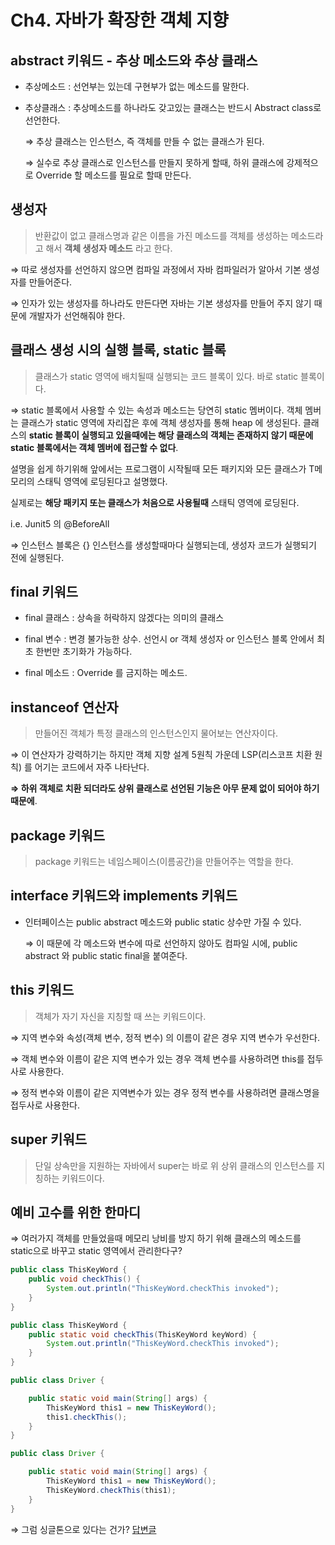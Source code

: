 
# Ch4. 자바가 확장한 객체 지향


## abstract 키워드 - 추상 메소드와 추상 클래스

- 추상메소드 : 선언부는 있는데 구현부가 없는 메소드를 말한다.

- 추상클래스 : 추상메소드를 하나라도 갖고있는 클래스는 반드시 Abstract class로 선언한다.

  ⇒ 추상 클래스는 인스턴스, 즉 객체를 만들 수 없는 클래스가 된다.

  ⇒ 실수로 추상 클래스로 인스턴스를 만들지 못하게 할때, 하위 클래스에 강제적으로 Override 할 메소드를 필요로 할때 만든다.



## 생성자

> 반환값이 없고 클래스명과 같은 이름을 가진 메소드를 객체를 생성하는 메소드라고 해서 **객체 생성자 메소드** 라고 한다.

⇒ 따로 생성자를 선언하지 않으면 컴파일 과정에서 자바 컴파일러가 알아서 기본 생성자를 만들어준다.



⇒ 인자가 있는 생성자를 하나라도 만든다면 자바는 기본 생성자를 만들어 주지 않기 때문에 개발자가 선언해줘야 한다.



## 클래스 생성 시의 실행 블록, static 블록


> 클래스가 static 영역에 배치될때 실행되는 코드 블록이 있다. 바로 static 블록이다.




⇒ static 블록에서 사용할 수 있는 속성과 메소드는 당연히 static 멤버이다. 객체 멤버는 클래스가 static 영역에 자리잡은 후에 객체 생성자를 통해 heap 에 생성된다. 클래스의 **static 블록이 실행되고 있을때에는 해당 클래스의 객체는 존재하지 않기 때문에 static 블록에서는 객체 멤버에 접근할 수 없다**.



설명을 쉽게 하기위해 앞에서는 프로그램이 시작될때 모든 패키지와 모든 클래스가 T메모리의 스태틱 영역에 로딩된다고 설명했다.

실제로는 **해당 패키지 또는 클래스가 처음으로 사용될때** 스태틱 영역에 로딩된다.



i.e. Junit5 의 @BeforeAll



⇒ 인스턴스 블록은 {} 인스턴스를 생성할때마다 실행되는데, 생성자 코드가 실행되기 전에 실행된다.



## final 키워드

- final 클래스 : 상속을 허락하지 않겠다는 의미의 클래스

- final 변수 : 변경 불가능한 상수. 선언시 or 객체 생성자 or 인스턴스 블록 안에서 최초 한번만 초기화가 가능하다.

- final 메소드 : Override 를 금지하는 메소드.



## instanceof 연산자

> 만들어진 객체가 특정 클래스의 인스턴스인지 물어보는 연산자이다.




⇒ 이 연산자가 강력하기는 하지만 객체 지향 설계 5원칙 가운데 LSP(리스코프 치환 원칙) 를 어기는 코드에서 자주 나타난다.



**⇒ 하위 객체로 치환 되더라도 상위 클래스로 선언된 기능은 아무 문제 없이 되어야 하기 때문에**.



## package 키워드

> package 키워드는 네임스페이스(이름공간)을 만들어주는 역할을 한다.



## interface 키워드와 implements 키워드

- 인터페이스는 public abstract 메소드와 public static 상수만 가질 수 있다.

  ⇒ 이 때문에 각 메소드와 변수에 따로 선언하지 않아도 컴파일 시에, public abstract 와 public static final을 붙여준다.



## this 키워드

> 객체가 자기 자신을 지칭할 때 쓰는 키워드이다.




⇒ 지역 변수와 속성(객체 변수, 정적 변수) 의 이름이 같은 경우 지역 변수가 우선한다.



⇒ 객체 변수와 이름이 같은 지역 변수가 있는 경우 객체 변수를 사용하려면 this를 접두사로 사용한다.



⇒ 정적 변수와 이름이 같은 지역변수가 있는 경우 정적 변수를 사용하려면 클래스명을 접두사로 사용한다.



## super 키워드

> 단일 상속만을 지원하는 자바에서 super는 바로 위 상위 클래스의 인스턴스를 지칭하는 키워드이다.



## 예비 고수를 위한 한마디

⇒ 여러가지 객체를 만들었을때 메모리 낭비를 방지 하기 위해 클래스의 메소드를 static으로 바꾸고 static 영역에서 관리한다구?




```java
public class ThisKeyWord {
    public void checkThis() {
        System.out.println("ThisKeyWord.checkThis invoked");
    }
}

public class ThisKeyWord {
    public static void checkThis(ThisKeyWord keyWord) {
        System.out.println("ThisKeyWord.checkThis invoked");
    }
}
```

```java
public class Driver {

    public static void main(String[] args) {
        ThisKeyWord this1 = new ThisKeyWord();
        this1.checkThis();
    }
}

public class Driver {

    public static void main(String[] args) {
        ThisKeyWord this1 = new ThisKeyWord();
        ThisKeyWord.checkThis(this1);
    }
}
```



⇒ 그럼 싱글톤으로 있다는 건가? [답변글](https://www.notion.so/_-Chapter4-9e58b60d6ee946a9a3bb5ce5540cecff)